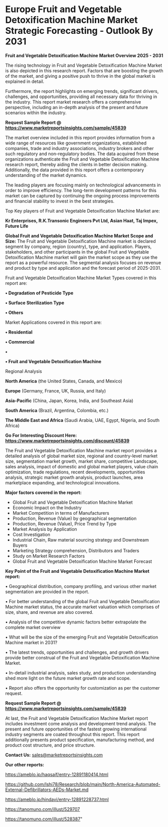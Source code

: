 # Europe Fruit and Vegetable Detoxification Machine Market Strategic Forecasting - Outlook By 2031

<Strong> Fruit and Vegetable Detoxification Machine Market Overview 2025 - 2031</strong>

The rising technology in Fruit and Vegetable Detoxification Machine Market is also depicted in this research report. Factors that are boosting the growth of the market, and giving a positive push to thrive in the global market is explained in detail.

Furthermore, the report highlights on emerging trends, significant drivers, challenges, and opportunities, providing all necessary data for thriving in the industry. This report market research offers a comprehensive perspective, including an in-depth analysis of the present and future scenarios within the industry.

<strong>Request Sample Report @ <a href=https://www.marketreportsinsights.com/sample/45839>https://www.marketreportsinsights.com/sample/45839</a></strong>

The market overview included in this report provides information from a wide range of resources like government organizations, established companies, trade and industry associations, industry brokers and other such regulatory and non-regulatory bodies. The data acquired from these organizations authenticate the Fruit and Vegetable Detoxification Machine research report, thereby aiding the clients in better decision making. Additionally, the data provided in this report offers a contemporary understanding of the market dynamics.

The leading players are focusing mainly on technological advancements in order to improve efficiency. The long-term development patterns for this market can be captured by continuing the ongoing process improvements and financial stability to invest in the best strategies.

Top Key players of Fruit and Vegetable Detoxification Machine Market are:

<strong>Kr Enterprises, R.K.Transonic Engineers Pvt Ltd, Asian Haat, Taj Impex, Future Life</strong>

<strong><b>Global Fruit and Vegetable Detoxification Machine Market Scope and Size:</b></strong>
The Fruit and Vegetable Detoxification Machine market is declared segment by company, region (country), type, and application. Players, stakeholders, and other participants in the global Fruit and Vegetable Detoxification Machine market will gain the market scope as they use the report as a powerful resource. The segmental analysis focuses on revenue and product by type and application and the forecast period of 2025-2031.

Fruit and Vegetable Detoxification Machine Market Types covered in this report are:

<strong>•  Degradation of Pesticide Type

•  Surface Sterilization Type

•  Others</strong>

Market Applications covered in this report are:

<strong>•  Residential

•  Commercial

•  

•  Fruit and Vegetable Detoxification Machine</strong> 

Regional Analysis

<strong>North America</strong> (the United States, Canada, and Mexico)

<strong>Europe</strong> (Germany, France, UK, Russia, and Italy)

<strong>Asia-Pacific</strong> (China, Japan, Korea, India, and Southeast Asia)

<strong>South America</strong> (Brazil, Argentina, Colombia, etc.)

<strong>The Middle East and Africa</strong> (Saudi Arabia, UAE, Egypt, Nigeria, and South Africa)

<strong>Go For Interesting Discount Here: <a href=https://www.marketreportsinsights.com/discount/45839>https://www.marketreportsinsights.com/discount/45839</a></strong>

The Fruit and Vegetable Detoxification Machine market report provides a detailed analysis of global market size, regional and country-level market size, segmentation market growth, market share, competitive Landscape, sales analysis, impact of domestic and global market players, value chain optimization, trade regulations, recent developments, opportunities analysis, strategic market growth analysis, product launches, area marketplace expanding, and technological innovations.

<strong><b>Major factors covered in the report:</b></strong>
<ul>
  <li>Global Fruit and Vegetable Detoxification Machine Market </li>
  <li>Economic Impact on the Industry</li>
  <li>Market Competition in terms of Manufacturers</li>
  <li>Production, Revenue (Value) by geographical segmentation</li>
  <li>Production, Revenue (Value), Price Trend by Type</li>
  <li>Market Analysis by Application</li>
  <li>Cost Investigation</li>
  <li>Industrial Chain, Raw material sourcing strategy and Downstream Buyers</li>
  <li>Marketing Strategy comprehension, Distributors and Traders</li>
  <li>Study on Market Research Factors</li>
  <li>Global Fruit and Vegetable Detoxification Machine Market Forecast</li>
</ul>

<strong><b>Key Point of the Fruit and Vegetable Detoxification Machine Market report:</b></strong>

• Geographical distribution, company profiling, and various other market segmentation are provided in the report.

• For better understanding of the global Fruit and Vegetable Detoxification Machine market status, the accurate market valuation which comprises of size, share, and revenue are also covered.

• Analysis of the competitive dynamic factors better extrapolate the complete market overview

• What will be the size of the emerging Fruit and Vegetable Detoxification Machine market in 2031?

• The latest trends, opportunities and challenges, and growth drivers provide better construal of the Fruit and Vegetable Detoxification Machine Market.

• In-detail industrial analysis, sales study, and production understanding shed more light on the future market growth rate and scope.

• Report also offers the opportunity for customization as per the customer request.

<strong>Request Sample Report @ <a href=https://www.marketreportsinsights.com/sample/45839>https://www.marketreportsinsights.com/sample/45839</a></strong>

At last, the Fruit and Vegetable Detoxification Machine Market report includes investment come analysis and development trend analysis. The present and future opportunities of the fastest growing international industry segments are coated throughout this report. This report additionally presents product specification, manufacturing method, and product cost structure, and price structure.

<strong>Contact Us:</strong>
sales@marketreportsinsights.com

<strong>Our other reports:</strong>

<a href=https://ameblo.jp/haqsaif/entry-12891180414.html>https://ameblo.jp/haqsaif/entry-12891180414.html</a>

<a href=https://github.com/Ishi78/Research/blob/main/North-America-Automated-External-Defibrillators-AEDs-Market.md>https://github.com/Ishi78/Research/blob/main/North-America-Automated-External-Defibrillators-AEDs-Market.md</a>

<a href=https://ameblo.jp/hindavi/entry-12891228737.html>https://ameblo.jp/hindavi/entry-12891228737.html</a>

<a href=https://tanomuno.com/illust/529707>https://tanomuno.com/illust/529707</a>

<a href=https://tanomuno.com/illust/528387>https://tanomuno.com/illust/528387</a>"
